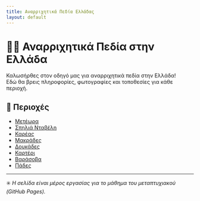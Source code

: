 ```yaml
---
title: Αναρριχητικά Πεδία Ελλάδας
layout: default
---
```


# 🧗‍♀️ Αναρριχητικά Πεδία στην Ελλάδα

Καλωσήρθες στον οδηγό μας για αναρριχητικά πεδία στην Ελλάδα!  
Εδώ θα βρεις πληροφορίες, φωτογραφίες και τοποθεσίες για κάθε περιοχή.

## 📍 Περιοχές

- [Μετέωρα](meteora)
- [Σπηλιά Νταβέλη](daveli)
- [Καρέας](kareas)
- [Μακράδες](Makrades)
- [Δουκάδες](Doukades)
- [Καρτέρι](Karteri)
- [Βαράσοβα](Varasova)
- [Πάδες](Pades)

---

✳️ *Η σελίδα είναι μέρος εργασίας για το μάθημα του μεταπτυχιακού (GitHub Pages).*  
